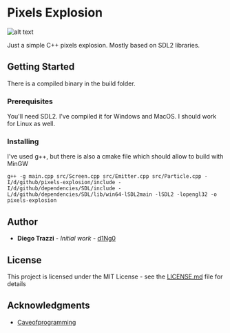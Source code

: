 # Pixels Explosion

![alt text](https://raw.githubusercontent.com/d1Ng0/pixels-explosion/master/ezgif-4-741b4424e2d7.gif)

Just a simple C++ pixels explosion. Mostly based on SDL2 libraries.

## Getting Started

There is a compiled binary in the build folder. 

### Prerequisites

You'll need SDL2. I've compiled it for Windows and MacOS. I should work for Linux as well.

### Installing

I've used g++, but there is also a cmake file which should allow to build with MinGW

```
g++ -g main.cpp src/Screen.cpp src/Emitter.cpp src/Particle.cpp -I/d/github/pixels-explosion/include -I/d/github/dependencies/SDL/include -L/d/github/dependencies/SDL/lib/win64-lSDL2main -lSDL2 -lopengl32 -o pixels-explosion
```
## Author

* **Diego Trazzi** - *Initial work* - [d1Ng0](https://github.com/d1Ng0)

## License

This project is licensed under the MIT License - see the [LICENSE.md](LICENSE.md) file for details

## Acknowledgments

* [Caveofprogramming](https://caveofprogramming.com/)
